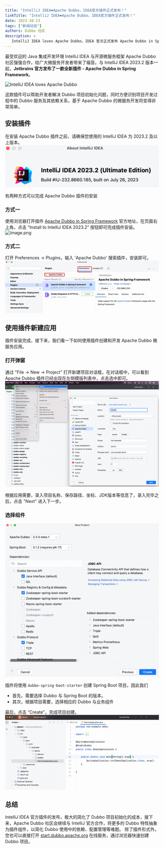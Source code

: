 ```yaml
---
title: "IntelliJ IDEA❤️Apache Dubbo，IDEA官方插件正式发布！"
linkTitle: "IntelliJ IDEA❤️Apache Dubbo，IDEA官方插件正式发布！"
date: 2023-10-23
tags: ["新闻动态"]
authors: Dubbo 社区
description: >
   IntelliJ IDEA loves Apache Dubbo，IDEA 官方正式发布 Apache Dubbo in Spring Framework 插件，支持 Dubbo 脚手架与项目模板创建。
---
```


最受欢迎的 Java 集成开发环境 IntelliJ IDEA 与开源微服务框架 Apache Dubbo 社区强强合作，给广大微服务开发者带来了福音。与 IntelliJ IDEA 2023.2 版本一起，**Jetbrains 官方发布了一款全新插件 - Apache Dubbo in Spring Framework**。

![IntelliJ IDEA loves️ Apache Dubbo]()

这款插件可以帮助开发者解决 Dubbo 项目初始化问题，同时方便识别项目开发过程中的 Dubbo 服务及其依赖关系，基于 Apache Dubbo 的微服务开发将变得非常简单。

## 安装插件
在安装 Apache Dubbo 插件之前，请确保您使用的 IntelliJ IDEA 为 2023.2 及以上版本。
![image.png](/imgs/blog/2023/10/plugin/img.png)

有两种方式可以完成 Apache Dubbo 插件的安装

### 方式一
使用浏览器打开插件 [Apache Dubbo in Spring Framework](https://plugins.jetbrains.com/plugin/20938-apache-dubbo-in-spring-framework) 官方地址，在页面右上角，点击 “Install to IntelliJ IDEA 2023.2” 按钮即可完成插件安装。
![image.png](/imgs/blog/2023/10/plugin/img——1.png)

### 方式二
打开 Preferences -> Plugins，输入 'Apache Dubbo' 搜索插件，安装即可。
![image.png](/imgs/blog/2023/10/plugin/img_2.png)

## 使用插件新建应用
插件安装完成，接下来，我们看一下如何使用插件创建和开发 Apache Dubbo 微服务应用。

### 打开弹窗
通过 "File -> New -> Project" 打开新建项目对话框，在对话框中，可以看到 Apache Dubbo 插件已经出现在左侧模版列表中，点击选中即可。
![image.png](/imgs/blog/2023/10/plugin/img_3.png)

根据应用需要，录入项目名称、保存路径、坐标、JDK版本等信息了，录入完毕之后，点击 "Next" 进入下一步。
### 选择组件
![image.png](/imgs/blog/2023/10/plugin/img_4.png)

插件将使用 `dubbo-spring-boot-starter` 创建 Spring Boot 项目，因此我们

- 首先，需要选择 Dubbo 与 Spring Boot 的版本。
- 其次，根据项目需要，选择相应的 Dubbo 与业务组件

最后，点击 “Create”，完成项目创建。
![image.png](/imgs/blog/2023/10/plugin/img_5.png)
## 总结
IntelliJ IDEA 官方插件的发布，极大的简化了 Dubbo 项目初始化的成本，接下来，Apache Dubbo 社区会继续与 IntelliJ 官方合作，将更多的 Dubbo 特性抽象为插件组件，以简化 Dubbo 使用中的依赖、配置管理等难题。
除了插件形式外，您也可以直接打开 [start.dubbo.apache.org](https://start.dubbo.apache.org) 在线服务，通过浏览器快速创建 Dubbo 项目。
